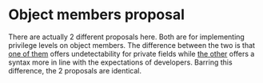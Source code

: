 # Object members proposal

There are actually 2 different proposals here. Both are for implementing privilege levels on object members. The difference between the two is that [one of them](./README_WITH_SIGIL.md) offers undetectability for private fields while [the other](./README_WITHOUT_SIGIL.md) offers a syntax more in line with the expectations of developers. Barring this difference, the 2 proposals are identical.